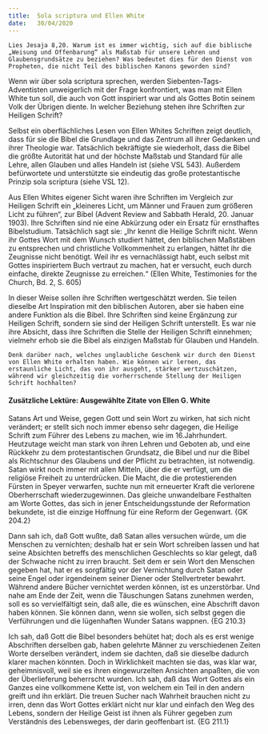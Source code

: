 ```yaml
---
title:  Sola scriptura und Ellen White
date:   30/04/2020
---
```


`Lies Jesaja 8,20. Warum ist es immer wichtig, sich auf die biblische „Weisung und Offenbarung“ als Maßstab für unsere Lehren und Glaubensgrundsätze zu beziehen? Was bedeutet dies für den Dienst von Propheten, die nicht Teil des biblischen Kanons geworden sind?`

Wenn wir über sola scriptura sprechen, werden Siebenten-Tags-Adventisten unweigerlich mit der Frage konfrontiert, was man mit Ellen White tun soll, die auch von Gott inspiriert war und als Gottes Botin seinem Volk der Übrigen diente. In welcher Beziehung stehen ihre Schriften zur Heiligen Schrift?

Selbst ein oberflächliches Lesen von Ellen Whites Schriften zeigt deutlich, dass für sie die Bibel die Grundlage und das Zentrum all ihrer Gedanken und ihrer Theologie war. Tatsächlich bekräftigte sie wiederholt, dass die Bibel die größte Autorität hat und der höchste Maßstab und Standard für alle Lehre, allen Glauben und alles Handeln ist (siehe VSL 543). Außerdem befürwortete und unterstützte sie eindeutig das große protestantische Prinzip sola scriptura (siehe VSL 12).

Aus Ellen Whites eigener Sicht waren ihre Schriften im Vergleich zur Heiligen Schrift ein „kleineres Licht, um Männer und Frauen zum größeren Licht zu führen“, zur Bibel (Advent Review and Sabbath Herald, 20. Januar 1903). Ihre Schriften sind nie eine Abkürzung oder ein Ersatz für ernsthaftes Bibelstudium. Tatsächlich sagt sie: „Ihr kennt die Heilige Schrift nicht. Wenn ihr Gottes Wort mit dem Wunsch studiert hättet, den biblischen Maßstäben zu entsprechen und christliche Vollkommenheit zu erlangen, hättet ihr die Zeugnisse nicht benötigt. Weil ihr es vernachlässigt habt, euch selbst mit Gottes inspiriertem Buch vertraut zu machen, hat er versucht, euch durch einfache, direkte Zeugnisse zu erreichen.“ (Ellen White, Testimonies for the Church, Bd. 2, S. 605)

In dieser Weise sollen ihre Schriften wertgeschätzt werden. Sie teilen dieselbe Art Inspiration mit den biblischen Autoren, aber sie haben eine andere Funktion als die Bibel. Ihre Schriften sind keine Ergänzung zur Heiligen Schrift, sondern sie sind der Heiligen Schrift unterstellt. Es war nie ihre Absicht, dass ihre Schriften die Stelle der Heiligen Schrift einnehmen; vielmehr erhob sie die Bibel als einzigen Maßstab für Glauben und Handeln.

`Denk darüber nach, welches unglaubliche Geschenk wir durch den Dienst von Ellen White erhalten haben. Wie können wir lernen, das erstaunliche Licht, das von ihr ausgeht, stärker wertzuschätzen, während wir gleichzeitig die vorherrschende Stellung der Heiligen Schrift hochhalten?`

#### Zusätzliche Lektüre: Ausgewählte Zitate von Ellen G. White

Satans Art und Weise, gegen Gott und sein Wort zu wirken, hat sich nicht verändert; er stellt sich noch immer ebenso sehr dagegen, die Heilige Schrift zum Führer des Lebens zu machen, wie im 16.Jahrhundert. Heutzutage weicht man stark von ihren Lehren und Geboten ab, und eine Rückkehr zu dem protestantischen Grundsatz, die Bibel und nur die Bibel als Richtschnur des Glaubens und der Pflicht zu betrachten, ist notwendig. Satan wirkt noch immer mit allen Mitteln, über die er verfügt, um die religiöse Freiheit zu unterdrücken. Die Macht, die die protestierenden Fürsten in Speyer verwarfen, suchte nun mit erneuerter Kraft die verlorene Oberherrschaft wiederzugewinnen. Das gleiche unwandelbare Festhalten am Worte Gottes, das sich in jener Entscheidungsstunde der Reformation bekundete, ist die einzige Hoffnung für eine Reform der Gegenwart. {GK 204.2}

Dann sah ich, daß Gott wußte, daß Satan alles versuchen würde, um die Menschen zu vernichten; deshalb hat er sein Wort schreiben lassen und hat seine Absichten betreffs des menschlichen Geschlechts so klar gelegt, daß der Schwache nicht zu irren braucht. Seit dem er sein Wort den Menschen gegeben hat, hat er es sorgfältig vor der Vernichtung durch Satan oder seine Engel oder irgendeinem seiner Diener oder Stellvertreter bewahrt. Während andere Bücher vernichtet werden können, ist es unzerstörbar. Und nahe am Ende der Zeit, wenn die Täuschungen Satans zunehmen werden, soll es so vervielfältigt sein, daß alle, die es wünschen, eine Abschrift davon haben können. Sie können dann, wenn sie wollen, sich selbst gegen die Verführungen und die lügenhaften Wunder Satans wappnen. {EG 210.3}

Ich sah, daß Gott die Bibel besonders behütet hat; doch als es erst wenige Abschriften derselben gab, haben gelehrte Männer zu verschiedenen Zeiten Worte derselben verändert, indem sie dachten, daß sie dieselbe dadurch klarer machen könnten. Doch in Wirklichkeit machten sie das, was klar war, geheimnisvoll, weil sie es ihren eingewurzelten Ansichten anpaßten, die von der Überlieferung beherrscht wurden. Ich sah, daß das Wort Gottes als ein Ganzes eine vollkommene Kette ist, von welchem ein Teil in den andern greift und ihn erklärt. Die treuen Sucher nach Wahrheit brauchen nicht zu irren, denn das Wort Gottes erklärt nicht nur klar und einfach den Weg des Lebens, sondern der Heilige Geist ist ihnen als Führer gegeben zum Verständnis des Lebensweges, der darin geoffenbart ist. {EG 211.1}